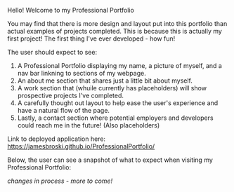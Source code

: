 Hello! Welcome to my Professional Portfolio

You may find that there is more design and layout put into this portfolio than actual examples of projects completed. 
This is because this is actually my first project! The first thing I've ever developed - how fun!

The user should expect to see:

1. A Professional Portfolio displaying my name, a picture of myself, and a nav bar linkning to sections of my webpage.
2. An about me section that shares just a little bit about myself.
3. A work section that (whuile currently has placeholders) will show prospective projects I've completed.
4. A carefully thought out layout to help ease the user's experience and have a natural flow of the page.
5. Lastly, a contact section where potential employers and developers could reach me in the future! (Also placeholders)

Link to deployed application here: https://jamesbroski.github.io/ProfessionalPortfolio/

Below, the user can see a snapshot of what to expect when visiting my Professional Portfolio:

*changes in process - more to come!*
